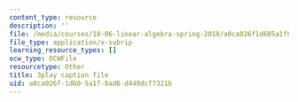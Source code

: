 ```yaml
---
content_type: resource
description: ''
file: /media/courses/18-06-linear-algebra-spring-2010/a0ca026f1d605a1f8ad6d449dcf7321b_TX_vooSnhm8.vtt
file_type: application/x-subrip
learning_resource_types: []
ocw_type: OCWFile
resourcetype: Other
title: 3play caption file
uid: a0ca026f-1d60-5a1f-8ad6-d449dcf7321b
---
```

